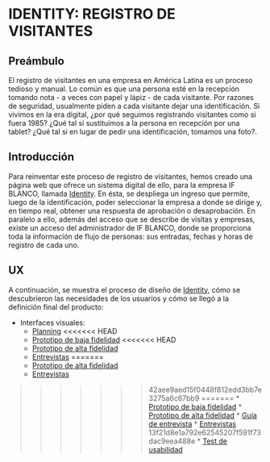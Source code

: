 # IDENTITY: REGISTRO DE VISITANTES 
## Preámbulo
El registro de visitantes en una empresa en América Latina es un proceso tedioso y manual. Lo común es que una persona esté en la recepción tomando nota - a veces con papel y lápiz - de cada visitante. Por razones de seguridad, usualmente piden a cada visitante dejar una identificación. Si vivimos en la era digital, ¿por qué seguimos registrando visitantes como si fuera 1985? ¿Qué tal si sustituimos a la persona en recepción por una tablet? ¿Qué tal si en lugar de pedir una identificación, tomamos una foto?. 

## Introducción
Para reinventar este proceso de registro de visitantes, hemos creado una página web que ofrece un sistema digital de ello, para la empresa IF BLANCO, llamada [Identity](https://tjarataibo.github.io/scl-2018-01-ProyectoFinalCore/splash/splash.html). 
En ésta, se despliega un ingreso que permite, luego de la identificación, poder seleccionar la empresa a donde se dirige y, en tiempo real, obtener una respuesta de aprobación o desaprobación. En paralelo a ello, además del acceso que se describe de visitas y empresas, existe un acceso del administrador de IF BLANCO, donde se proporciona toda la información de flujo de personas: sus entradas, fechas y horas de registro de cada uno.

## UX

A continuación, se muestra el proceso de diseño de [Identity](https://tjarataibo.github.io/scl-2018-01-ProyectoFinalCore/splash/splash.html), cómo se descubrieron las necesidades de los usuarios y cómo se llegó a la definición final del producto:

  * Interfaces visuales:
    * [Planning](https://trello.com/b/q5QYITbc/registrador-electr%C3%B3nico)
<<<<<<< HEAD
    * [Prototipo de baja fidelidad](link)
<<<<<<< HEAD
    * [Prototipo de alta fidelidad](link)
    * [Entrevistas](https://drive.google.com/drive/u/1/folders/1LAIx63C2eO-OUm6Ds6kNUZM0BmU2kGIO)
=======
    * [Prototipo de alta fidelidad](https://marvelapp.com/33744af/screen/46245941)
    * [Entrevistas](link)
>>>>>>> 42aee9aed15f0448f812edd3bb7e3275a6c67bb9
=======
    * [Prototipo de baja fidelidad](https://imgur.com/a/D4gxlfq)
    * [Prototipo de alta fidelidad](https://marvelapp.com/33744af/screen/46245941)
    * [Guía de entrevista](https://docs.google.com/document/d/1wDG7EtJrrb_xMjGwCfW7W8uqqYznYjcCpkWm1z3ErLY/edit?usp=sharing)
    * [Entrevistas](https://drive.google.com/drive/u/1/folders/1LAIx63C2eO-OUm6Ds6kNUZM0BmU2kGIO)
>>>>>>> 13f21d8e1a792e62545207f591f73dac9eea488e
    * [Test de usabilidad](link)

